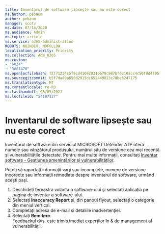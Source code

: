 ```yaml
---
title: Inventarul de software lipsește sau nu este corect
ms.author: pebaum
author: pebaum
manager: scotv
ms.date: 07/16/2020
ms.audience: Admin
ms.topic: article
ms.service: o365-administration
ROBOTS: NOINDEX, NOFOLLOW
localization_priority: Priority
ms.collection: Adm_O365
ms.custom:
- "6034"
- "9001470"
ms.openlocfilehash: f2f71234c5f9cd41692031b679c987bf6c108cc4c50f8d4f95f72da42fea73c7
ms.sourcegitcommit: b5f7da89a650d2915dc652449623c78be6247175
ms.translationtype: MT
ms.contentlocale: ro-RO
ms.lasthandoff: 08/05/2021
ms.locfileid: "54107137"
---
```

# <a name="software-inventory-is-missing-or-inaccurate"></a>Inventarul de software lipsește sau nu este corect

Inventarul de software din serviciul MICROSOFT Defender ATP oferă numele sau vânzătorul produsului, numărul său de versiune cea mai recentă și vulnerabilitățile detectate. Pentru mai multe informații, consultați [Inventar software - Gestiunea amenințărilor și vulnerabilităților](/windows/security/threat-protection/microsoft-defender-atp/tvm-software-inventory).

Puteți să raportați informații vagi sau incomplete, numere de versiune incorecte sau informații remediate despre inventarul de software, urmând acești pași.  

1. Deschideți fereastra volanta a software-ului și selectați aplicația pe pagina de inventar a software-ului.
2. Selectați **Inaccuracy Report** și, din panoul flyout, selectați o categorie din meniul vertical.
3. Completați adresa de e-mail și detaliile inadvertenției.
4. Selectați **Remitere**.</br>
    Feedbackul dvs. este trimis imediat experților în & de management al vulnerabilității.
